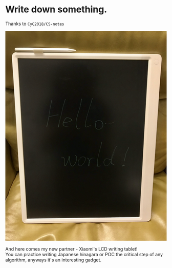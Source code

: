 # Write down something.

Thanks to `CyC2018/CS-notes`

<img src="./little-helper.jpeg" alt="Xiaomi LCD writing tablet" width="512"/>

And here comes my new partner - Xiaomi's LCD writing tablet!  
You can practice writing Japanese hinagara or POC the critical step of any algorithm, anyways it's an interesting gadget.
